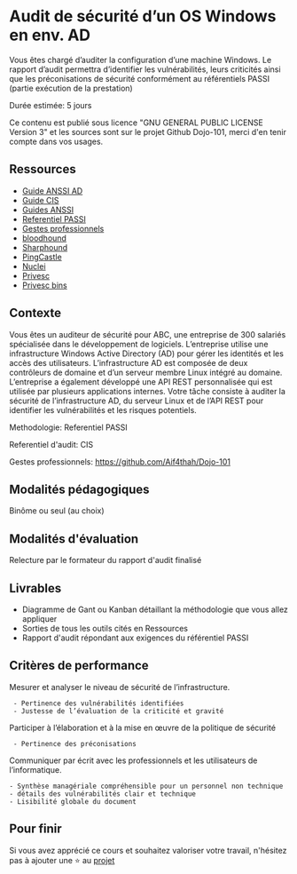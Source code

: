 # Audit de sécurité d’un OS Windows en env. AD

Vous êtes chargé d’auditer la configuration d’une machine Windows. Le rapport d’audit permettra d’identifier les vulnérabilités, leurs criticités ainsi que les préconisations de sécurité conformément au référentiels PASSI (partie exécution de la prestation)

Durée estimée: 5 jours

Ce contenu est publié sous licence "GNU GENERAL PUBLIC LICENSE Version 3" et les sources sont sur le projet Github Dojo-101, merci d'en tenir compte dans vos usages.

## Ressources

* [Guide ANSSI AD](https://cyber.gouv.fr/publications/recommandations-pour-ladministration-securisee-des-si-reposant-sur-ad)
* [Guide CIS](https://github.com/cismirror/old-benchmarks-archive)
* [Guides ANSSI](https://cyber.gouv.fr/publications)
* [Referentiel PASSI](https://cyber.gouv.fr/referentiels-dexigences-pour-la-qualification)
* [Gestes professionnels](https://github.com/Aif4thah/Dojo-101)
* [bloodhound](https://github.com/SpecterOps/BloodHound)
* [Sharphound](https://github.com/BloodHoundAD/SharpHound)
* [PingCastle](https://www.pingcastle.com/)
* [Nuclei](https://github.com/projectdiscovery/nuclei)
* [Privesc](https://github.com/carlospolop/PEASS-ng)
* [Privesc bins](https://lolbas-project.github.io/)


## Contexte

Vous êtes un auditeur de sécurité pour ABC, une entreprise de 300 salariés spécialisée dans le développement de logiciels. L’entreprise utilise une infrastructure Windows Active Directory (AD) pour gérer les identités et les accès des utilisateurs. L’infrastructure AD est composée de deux contrôleurs de domaine et d’un serveur membre Linux intégré au domaine. L’entreprise a également développé une API REST personnalisée qui est utilisée par plusieurs applications internes. Votre tâche consiste à auditer la sécurité de l’infrastructure AD, du serveur Linux et de l’API REST pour identifier les vulnérabilités et les risques potentiels.

Methodologie: Referentiel PASSI

Referentiel d'audit: CIS

Gestes professionnels: https://github.com/Aif4thah/Dojo-101

## Modalités pédagogiques

Binôme ou seul (au choix)

## Modalités d'évaluation

Relecture par le formateur du rapport d'audit finalisé

## Livrables

* Diagramme de Gant ou Kanban détaillant la méthodologie que vous allez appliquer
* Sorties de tous les outils cités en Ressources
* Rapport d'audit répondant aux exigences du référentiel PASSI 

## Critères de performance

Mesurer et analyser le niveau de sécurité de l’infrastructure.

     - Pertinence des vulnérabilités identifiées
     - Justesse de l’évaluation de la criticité et gravité

Participer à l’élaboration et à la mise en œuvre de la politique de sécurité

     - Pertinence des préconisations

Communiquer par écrit avec les professionnels et les utilisateurs de l’informatique.

    - Synthèse managériale compréhensible pour un personnel non technique
    - détails des vulnérabilités clair et technique
    - Lisibilité globale du document

## Pour finir

Si vous avez apprécié ce cours et souhaitez valoriser votre travail, n'hésitez pas à ajouter une ⭐ au [projet](https://github.com/Aif4thah/Dojo-101)
